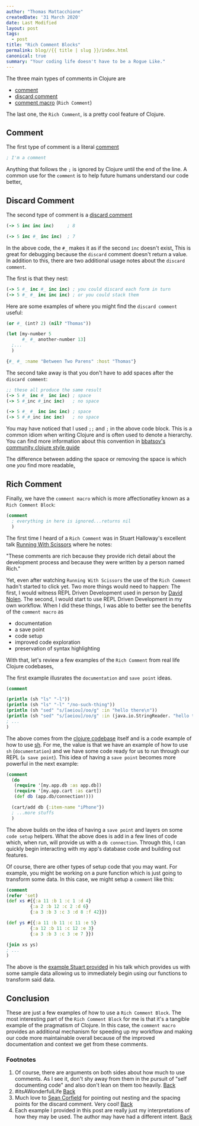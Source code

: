```yaml
---
author: "Thomas Mattacchione"
createdDate: '31 March 2020'
date: Last Modified
layout: post
tags:
  - post
title: "Rich Comment Blocks"
permalink: blog//{{ title | slug }}/index.html
canonical: true
summary: "Your coding life doesn't have to be a Rogue Like."
---
```


The three main types of comments in Clojure are

- [comment]
- [discard comment]
- [comment macro] (`Rich Comment`)

The last one, the `Rich Comment`, is a pretty cool feature of Clojure.

## Comment

The first type of comment is a literal [comment]

```clojure
; I'm a comment
```

Anything that follows the `;` is ignored by Clojure until the end of the line.  A common use for the `comment` is to help future humans understand our code better<a href="#comments" aria-describedby="footnote-label" id="comments-ref">.</a>

## Discard Comment

The second type of comment is a [discard comment]

```clojure
(-> 5 inc inc inc)     ; 8

(-> 5 inc #_ inc inc)  ; 7
```

In the above code, the `#_` makes it as if the second `inc` doesn't exist<a href="#wonderful-life" aria-describedby="footnote-label" id="wonderful-life-ref">.</a>  This is great for debugging because the `discard` comment doesn't return a value.  In addition to this, there are two additional usage notes about the `discard comment`.

The first is that they nest:

```clojure
(-> 5 #_ inc #_ inc inc) ; you could discard each form in turn
(-> 5 #_ #_ inc inc inc) ; or you could stack them
```

Here are some examples of where you might find the `discard comment` useful:

```clojure
(or #_ (int? 2) (nil? "Thomas"))

(let [my-number 5
      #_ #_ another-number 13]
  ;...
  )

{#_ #_ :name "Between Two Parens" :host "Thomas"}
```

The second take away is that you don't have to add spaces after the `discard comment`:

```clojure
;; these all produce the same result
(-> 5 #_ inc #_ inc inc) ; space
(-> 5 #_inc #_inc inc)   ; no space

(-> 5 #_ #_ inc inc inc) ; space
(-> 5 #_#_inc inc inc)   ; no space
```

<aside class="blog-content__note">You may have noticed that I used <code class="gatsby-code-text">;;</code> and <code class="gatsby-code-text">;</code> in the above code block.  This is a common idiom when writing Clojure and is often used to denote a hierarchy.  You can find more information about this convention in <a class="blog-content__link" href="https://github.com/bbatsov/clojure-style-guide#comments" target="_blank" rel="noopener noreferrer">bbatsov's community clojure style guide</a></aside>

The difference between adding the space or removing the space is which one _you_ find more readable<a href="#discard-comment-credit" aria-describedby="footnote-label" id="discard-comment-credit-ref">.</a>

## Rich Comment

Finally, we have the `comment macro` which is more affectionatley known as a `Rich Comment Block`:

```clojure
(comment
  ; everything in here is ignored...returns nil
  )
```

The first time I heard of a `Rich Comment` was in Stuart Halloway's excellent talk [Running With Scissors] where he notes:

<aside class="blog-content__note">"These comments are rich because they provide rich detail about the development process and because they were written by a person named Rich."</aside>

Yet, even after watching `Running With Scissors` the use of the `Rich Comment` hadn't started to click yet.  Two more things would need to happen:  The first, I would witness REPL Driven Development used in person by [David Nolen].  The second, I would start to use REPL Driven Development in my own workflow.  When I did these things, I was able to better see the benefits of the `comment macro` as

- documentation
- a save point
- code setup
- improved code exploration
- preservation of syntax highlighting

With that, let's review a few examples of the `Rich Comment` from real life Clojure codebases<a href="#example-comments" aria-describedby="footnote-label" id="example-comments-ref">.</a>

The first example illusrates the `documentation` and `save point` ideas.

```clojure
(comment

(println (sh "ls" "-l"))
(println (sh "ls" "-l" "/no-such-thing"))
(println (sh "sed" "s/[aeiou]/oo/g" :in "hello there\n"))
(println (sh "sed" "s/[aeiou]/oo/g" :in (java.io.StringReader. "hello there\n")))
; ...
)
```

The above comes from the [clojure codebase] itself and is a code example of how to use [sh].  For me, the value is that we have an example of how to use `sh` (`documentation`) and we have some code ready for us to run through our REPL (`a save point`). This idea of having a `save point` becomes more powerful in the next example:

```clojure
(comment
  (do
   (require '[my.app.db :as app.db])
   (require '[my.app.cart :as cart])
   (def db (app.db/connection!)))

  (cart/add db {:item-name "iPhone"})
  ; ...more stuffs
  )
```

The above builds on the idea of having a `save point` and layers on some `code setup` helpers.  What the above does is add in a few lines of code which, when run, will provide us with a `db connection`. Through this, I can quickly begin interacting with my app's database code and building out features.

Of course, there are other types of setup code that you may want.  For example, you might be working on a pure function which is just going to transform some data.  In this case, we might setup a `comment` like this:

```clojure
(comment
(refer 'set)
(def xs #{{:a 11 :b 1 :c 1 :d 4}
         {:a 2 :b 12 :c 2 :d 6}
         {:a 3 :b 3 :c 3 :d 8 :f 42}})

(def ys #{{:a 11 :b 11 :c 11 :e 5}
         {:a 12 :b 11 :c 12 :e 3}
         {:a 3 :b 3 :c 3 :e 7 }})

(join xs ys)
; ...
)
```

The above is the [example Stuart provided] in his talk which provides us with some sample data allowing us to immediately begin using our functions to transform said data.

## Conclusion

These are just a few examples of how to use a `Rich Comment Block`.  The most interesting part of the `Rich Comment Block` for me is that it's a tangible example of the pragmatism of Clojure.  In this case, the `comment macro` provides an additional mechanism for speeding up my workflow and making our code more maintainable overall because of the improved documentation and context we get from these comments.

<aside>
  <h3>Footnotes</h3>
  <ol>
    <li id="comments">
      Of course, there are arguments on both sides about how much to use comments.  As I see it, don't shy away from them in the pursuit of "self documenting code" and also don't lean on them too heavily.
      <a href="#comments-ref" aria-label="Back to content">Back</a>
    </li>
    <li id="wonderful-life">
      #itsAWonderfulLife
      <a href="#wonderful-life-ref" aria-label="Back to content">Back</a>
    </li>
    <li id="discard-comment-credit">
      Much love to <a class="blog-content__link" href="https://twitter.com/seancorfield" target="_blank" rel="noopener noreferrer">Sean Corfield</a> for pointing out nesting and the spacing points for the discard comment.  Very cool!
      <a href="#discard-comment-credit-ref" aria-label="Back to content">Back</a>
    </li>
    <li id="example-comments">
      Each example I provided in this post are really just my interpretations of how they may be used.  The author may have had a different intent.
      <a href="#example-comments-ref" aria-label="Back to content">Back</a>
    </li>
  </ol>
</aside>

[REPL]: https://clojure.org/guides/repl/introduction
[immutable data structures]: https://clojure.org/about/functional_programming#_immutable_data_structures
[comment]: https://clojure.org/guides/weird_characters#_comment
[discard comment]: https://clojure.org/guides/weird_characters#_discard
[Running With Scissors]: https://youtu.be/Qx0-pViyIDU?t=1229
[comment macro]: https://clojuredocs.org/clojure.core/comment
[clojure codebase]: https://github.com/clojure/clojure/blob/4ef4b1ed7a2e8bb0aaaacfb0942729252c2c3091/src/clj/clojure/java/shell.clj
[David Nolen]: https://github.com/sponsors/swannodette
[example Stuart provided]: https://github.com/clojure/clojure/blob/4ef4b1ed7a2e8bb0aaaacfb0942729252c2c3091/src/clj/clojure/set.clj#L158
[sh]: https://clojuredocs.org/clojure.java.shell/sh



[Good, Bad and Ugly Code]: freecodecamp.org/news/code-comments-the-good-the-bad-and-the-ugly-be9cc65fbf83/
[Right Kind of Comment]: https://purelyfunctional.tv/issues/purelyfunctional-tv-newsletter-352-tip-use-the-right-kind-of-comment-for-the-job/
[JS Community Member]: https://twitter.com/getify/status/1142428718670811136
[How to do REPL driven development]: https://clojureverse.org/t/details-on-how-to-do-repl-driven-development-from-the-editor-emacs-with-cider/4960
[Did you know about comments]: https://kotka.de/blog/2010/06/Did_you_know_V.html
[Video Mentioning Rich Comment Blocks]: https://www.youtube.com/watch?v=Qx0-pViyIDU
[Official Comment Doc]: https://cljs.github.io/api/cljs.core/comment
[cljs - Example 1]: https://github.com/clojure/clojurescript/blob/master/src/main/cljs/cljs/stacktrace.cljc#L146
[clj - Example 2]: https://github.com/clojure/clojure/blob/4ef4b1ed7a2e8bb0aaaacfb0942729252c2c3091/src/clj/clojure/set.clj#L158
[tools.deps.alpha - Example 3]: https://github.com/clojure/tools.deps.alpha/blob/f94815dd55bdf5eb30ac8fa075c39e757cbbcca5/src/main/clojure/clojure/tools/deps/alpha/gen/pom.clj#L141
[clojure.jdbc Example 4]: https://github.com/clojure/java.jdbc/blob/47a87036376ffa69f64cfa18d1f91cbb7e301199/src/test/clojure/clojure/java/jdbc_test.clj#L1279
